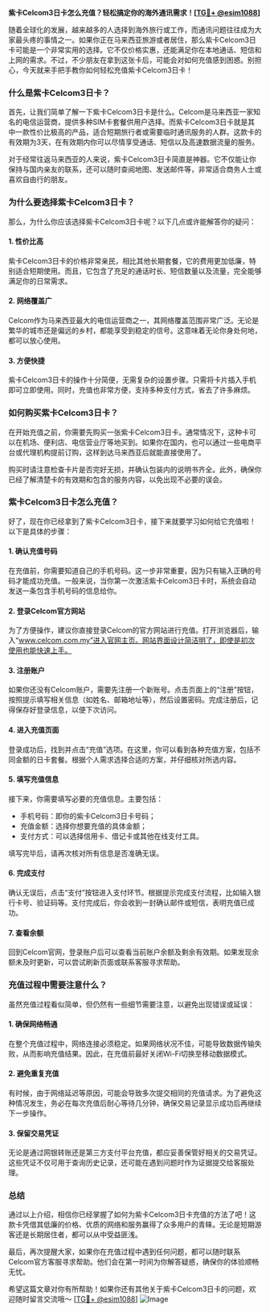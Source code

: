 **紫卡Celcom3日卡怎么充值？轻松搞定你的海外通讯需求！[[TG💪+ @esim1088](https://t.me/s/esim1088)]**

随着全球化的发展，越来越多的人选择到海外旅行或工作，而通讯问题往往成为大家最头疼的事情之一。如果你正在马来西亚旅游或者居住，那么紫卡Celcom3日卡可能是一个非常实用的选择。它不仅价格实惠，还能满足你在本地通话、短信和上网的需求。不过，不少朋友在拿到这张卡后，可能会对如何充值感到困惑。别担心，今天就来手把手教你如何轻松充值紫卡Celcom3日卡！

### **什么是紫卡Celcom3日卡？**

首先，让我们简单了解一下紫卡Celcom3日卡是什么。Celcom是马来西亚一家知名的电信运营商，提供多种SIM卡套餐供用户选择。而紫卡Celcom3日卡就是其中一款性价比极高的产品，适合短期旅行者或需要临时通讯服务的人群。这款卡的有效期为3天，在有效期内你可以尽情享受通话、短信以及高速数据流量的服务。

对于经常往返马来西亚的人来说，紫卡Celcom3日卡简直是神器。它不仅能让你保持与国内亲友的联系，还可以随时查阅地图、发送邮件等，非常适合商务人士或喜欢自由行的朋友。

### **为什么要选择紫卡Celcom3日卡？**

那么，为什么你应该选择紫卡Celcom3日卡呢？以下几点或许能解答你的疑问：

#### **1. 性价比高**
紫卡Celcom3日卡的价格非常亲民，相比其他长期套餐，它的费用更加低廉，特别适合短期使用。而且，它包含了充足的通话时长、短信数量以及流量，完全能够满足你的日常需求。

#### **2. 网络覆盖广**
Celcom作为马来西亚最大的电信运营商之一，其网络覆盖范围非常广泛。无论是繁华的城市还是偏远的乡村，都能享受到稳定的信号。这意味着无论你身处何地，都可以放心使用。

#### **3. 方便快捷**
紫卡Celcom3日卡的操作十分简便，无需复杂的设置步骤。只需将卡片插入手机即可立即使用。同时，充值也非常方便，支持多种支付方式，省去了许多麻烦。

### **如何购买紫卡Celcom3日卡？**

在开始充值之前，你需要先购买一张紫卡Celcom3日卡。通常情况下，这种卡可以在机场、便利店、电信营业厅等地买到。如果你在国内，也可以通过一些电商平台或代理机构提前订购，这样到达马来西亚后就能直接使用了。

购买时请注意检查卡片是否完好无损，并确认包装内的说明书齐全。此外，确保你已经了解清楚卡的有效期和包含的服务内容，以免出现不必要的误会。

### **紫卡Celcom3日卡怎么充值？**

好了，现在你已经拿到了紫卡Celcom3日卡，接下来就要学习如何给它充值啦！以下是具体的步骤：

#### **1. 确认充值号码**
在充值前，你需要知道自己的手机号码。这一步非常重要，因为只有输入正确的号码才能成功充值。一般来说，当你第一次激活紫卡Celcom3日卡时，系统会自动发送一条包含手机号码的信息给你。

#### **2. 登录Celcom官方网站**
为了方便操作，建议你直接登录Celcom的官方网站进行充值。打开浏览器后，输入“www.celcom.com.my”进入官网主页。网站界面设计简洁明了，即使是初次使用也能快速上手。

#### **3. 注册账户**
如果你还没有Celcom账户，需要先注册一个新账号。点击页面上的“注册”按钮，按照提示填写相关信息（如姓名、邮箱地址等），然后设置密码。完成注册后，记得保存好登录信息，以便下次访问。

#### **4. 进入充值页面**
登录成功后，找到并点击“充值”选项。在这里，你可以看到各种充值方案，包括不同金额的日卡套餐。根据个人需求选择合适的方案，并仔细核对所选内容。

#### **5. 填写充值信息**
接下来，你需要填写必要的充值信息。主要包括：
- 手机号码：即你的紫卡Celcom3日卡号码；
- 充值金额：选择你想要充值的具体金额；
- 支付方式：可以选择信用卡、借记卡或其他在线支付工具。

填写完毕后，请再次核对所有信息是否准确无误。

#### **6. 完成支付**
确认无误后，点击“支付”按钮进入支付环节。根据提示完成支付流程，比如输入银行卡号、验证码等。支付完成后，你会收到一封确认邮件或短信，表明充值已成功。

#### **7. 查看余额**
回到Celcom官网，登录账户后可以查看当前账户余额及剩余有效期。如果发现余额未及时更新，可以尝试刷新页面或联系客服寻求帮助。

### **充值过程中需要注意什么？**

虽然充值过程看似简单，但仍然有一些细节需要注意，以避免出现错误或延误：

#### **1. 确保网络畅通**
在整个充值过程中，网络连接必须稳定。如果网络状况不佳，可能导致数据传输失败，从而影响充值结果。因此，在充值前最好关闭Wi-Fi切换至移动数据模式。

#### **2. 避免重复充值**
有时候，由于网络延迟等原因，可能会导致多次提交相同的充值请求。为了避免这种情况发生，务必在每次充值后耐心等待几分钟，确保交易记录显示成功后再继续下一步操作。

#### **3. 保留交易凭证**
无论是通过网银转账还是第三方支付平台充值，都应妥善保管好相关的交易凭证。这些凭证不仅可用于查询历史记录，还可能在遇到问题时作为证据提交给客服处理。

### **总结**

通过以上介绍，相信你已经掌握了如何为紫卡Celcom3日卡充值的方法了吧！这款卡凭借其低廉的价格、优质的网络和服务赢得了众多用户的青睐。无论是短期游客还是长期居住者，都可以从中受益匪浅。

最后，再次提醒大家，如果你在充值过程中遇到任何问题，都可以随时联系Celcom官方客服寻求帮助。他们会在第一时间为你解答疑惑，确保你的体验顺畅无忧。

希望这篇文章对你有所帮助！如果你还有其他关于紫卡Celcom3日卡的问题，欢迎随时留言交流哦～ [[TG💪+ @esim1088](https://t.me/s/esim1088)] ![Image](https://i.postimg.cc/4NQfJmqS/Snipaste-2025-05-13-00-14-12.png)